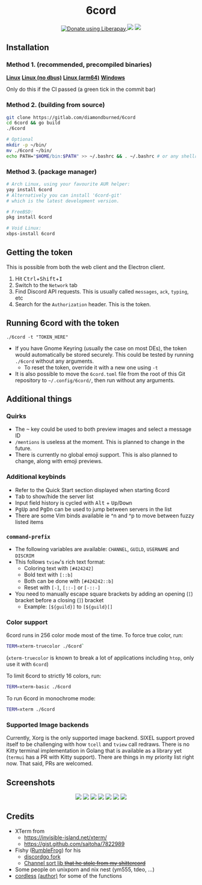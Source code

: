 <h1 align="center">6cord</h1>
<p align="center">
	<a href="https://liberapay.com/diamondburned/donate">
		<img align="center" alt="Donate using Liberapay" src="https://liberapay.com/assets/widgets/donate.svg">
	</a>
	<img src="https://gitlab.com/diamondburned/6cord/raw/master/_screenshots/latest.png" />
	<img src="https://u.cubeupload.com/diamondburned/MCz9fP.png" />
</p>

## Installation

### Method 1. (recommended, precompiled binaries)

**[Linux](https://gitlab.com/diamondburned/6cord/builds/artifacts/master/file/6cord?job=linux)**
**[Linux (no dbus)](https://gitlab.com/diamondburned/6cord/builds/artifacts/master/file/6cord_nk?job=linux)**
**[Linux (arm64)](https://gitlab.com/diamondburned/6cord/builds/artifacts/master/file/6cord_arm64?job=linux_arm64)**
**[Windows](https://gitlab.com/diamondburned/6cord/builds/artifacts/master/file/6cord.exe?job=windows)**

Only do this if the CI passed (a green tick in the commit bar)

### Method 2. (building from source)

```sh
git clone https://gitlab.com/diamondburned/6cord
cd 6cord && go build
./6cord

# Optional
mkdir -p ~/bin/
mv ./6cord ~/bin/
echo PATH="$HOME/bin:$PATH" >> ~/.bashrc && . ~/.bashrc # or any shellrc
```

### Method 3. (package manager)

```sh
# Arch Linux, using your favourite AUR helper:
yay install 6cord
# Alternatively you can install '6cord-git'
# which is the latest development version.

# FreeBSD:
pkg install 6cord

# Void Linux:
xbps-install 6cord
```

## Getting the token

This is possible from both the web client and the Electron client.

1. Hit <kbd>Ctrl</kbd>+<kbd>Shift</kbd>+<kbd>I</kbd>
2. Switch to the `Network` tab
3. Find Discord API requests. This is usually called `messages`, `ack`, `typing`, etc
4. Search for the `Authorization` header. This is the token.

## Running 6cord with the token

`./6cord -t "TOKEN_HERE"`

- If you have Gnome Keyring (usually the case on most DEs), the token would automatically be stored securely. This could be tested by running `./6cord` without any arguments.
	- To reset the token, override it with a new one using `-t`
- It is also possible to move the `6cord.toml` file from the root of this Git repository to `~/.config/6cord/`, then run without any arguments.

## Additional things

### Quirks

- The <kbd>~</kbd> key could be used to both preview images and select a message ID
- `/mentions` is useless at the moment. This is planned to change in the future.
- There is currently no global emoji support. This is also planned to change, along with emoji previews.

### Additional keybinds

- Refer to the Quick Start section displayed when starting 6cord
- <kbd>Tab</kbd> to show/hide the server list
- Input field history is cycled with <kbd>Alt</kbd> + <kbd>Up</kbd>/<kbd>Down</kbd>
- <kbd>PgUp</kbd> and <kbd>PgDn</kbd> can be used to jump between servers in the list
- There are some Vim binds available ie ^n and ^p to move between fuzzy listed items

### `command-prefix`

- The following variables are available: `CHANNEL`, `GUILD`, `USERNAME` and `DISCRIM`
- This follows `tview`'s rich text format:
	- Coloring text with `[#424242]`
	- Bold text with `[::b]`
	- Both can be done with `[#424242::b]`
	- Reset with `[-]`, `[::-]` or `[-::-]`
- You need to manually escape square brackets by adding an opening (`[`) bracket before a closing (`]`) bracket
	- Example: `[${guild}]` to `[${guild}[]`

### Color support

6cord runs in 256 color mode most of the time. To force true color, run:

```sh
TERM=xterm-truecolor ./6cord`
```

(`xterm-truecolor` is known to break a lot of applications including `htop`, only use it with `6cord`)

To limit 6cord to strictly 16 colors, run:

```sh
TERM=xterm-basic ./6cord
```

To run 6cord in monochrome mode:

```sh
TERM=xterm ./6cord
```

### Supported Image backends

Currently, Xorg is the only supported image backend. SIXEL support proved itself to be challenging with how `tcell` and `tview` call redraws. There is no Kitty terminal implementation in Golang that is available as a library yet (`termui` has a PR with Kitty support). There are things in my priority list right now. That said, PRs are welcomed.

## Screenshots

<p align="center">
<img src="https://gitlab.com/diamondburned/6cord/raw/master/_screenshots/guildview.png" />
<img src="https://gitlab.com/diamondburned/6cord/raw/master/_screenshots/img.png" />
<img src="https://gitlab.com/diamondburned/6cord/raw/master/_screenshots/clean.png" />
<img src="https://gitlab.com/diamondburned/6cord/raw/master/_screenshots/mentions.png" />
<img src="https://gitlab.com/diamondburned/6cord/raw/master/_screenshots/commands.png" />
<img src="https://gitlab.com/diamondburned/6cord/raw/master/_screenshots/highlight.png" />
<img src="https://gitlab.com/diamondburned/6cord/raw/master/_screenshots/reactions.png" />
</p>

## Credits

- XTerm from 
	- https://invisible-island.net/xterm/
	- https://gist.github.com/saitoha/7822989
- Fishy ([RumbleFrog](https://github.com/rumblefrog)) for his
	- [discordgo fork](https://github.com/rumblefrog/discordgo)
	- [Channel sort lib ~~that he stole from my shittercord~~](https://gist.github.com/rumblefrog/c9ebd9fb84a8955495d4fb7983345530)
- Some people on unixporn and nix nest (ym555, tdeo, ...)
- [cordless](https://github.com/Bios-Marcel/cordless) [(author)](https://github.com/Bios-Marcel) for some of the functions

